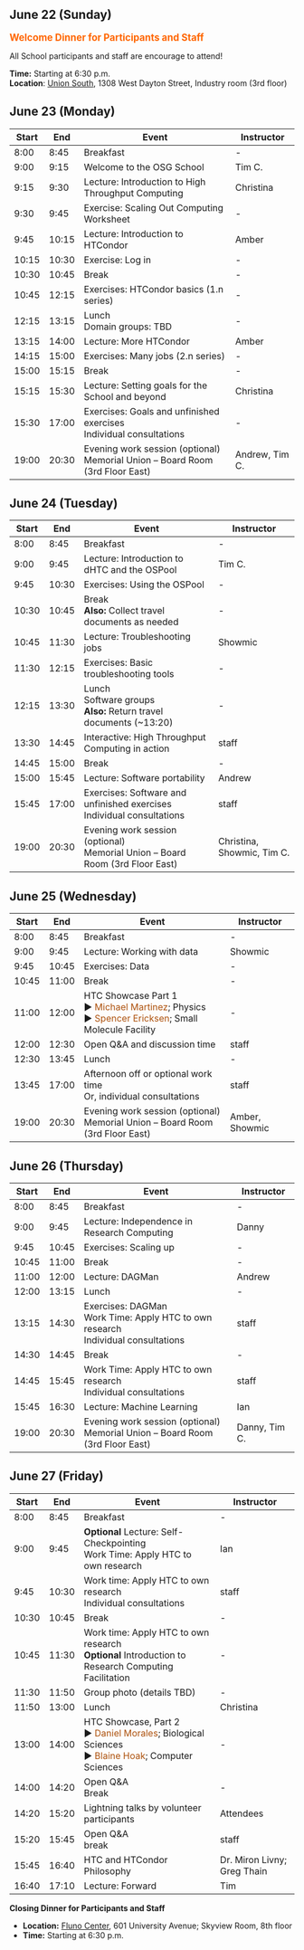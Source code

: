 ## June 22 (Sunday)

<div style="font-size: larger; font-weight: bold; color: #FF6600;">Welcome Dinner for Participants and Staff</div>

All School participants and staff are encourage to attend!

**Time:** Starting at 6:30 p.m.<br>
**Location**: [Union South](https://union.wisc.edu/visit/union-south/), 1308 West Dayton Street,
Industry room (3rd floor)

## June 23 (Monday)

<table>
  <thead>
    <tr>
      <th>Start</th>
      <th>End</th>
      <th>Event</th>
      <th>Instructor</th>
    </tr>
  </thead>
  <tbody>
    <tr>
      <td>8:00</td>
      <td>8:45</td>
      <td>Breakfast</td>
      <td>-</td>
    </tr>
    <tr>
      <td>9:00</td>
      <td>9:15</td>
      <td>Welcome to the OSG School</td>
      <td>Tim C.</td>
    </tr>
    <tr>
      <td>9:15</td>
      <td>9:30</td>
      <td><span class="before-dot text-light-blue">Lecture: Introduction to High Throughput Computing</span></td>
      <td>Christina</td>
    </tr>
    <tr>
      <td>9:30</td>
      <td>9:45</td>
      <td><span class="before-dot text-pink">Exercise: Scaling Out Computing Worksheet</span></td>
      <td>-</td>
    </tr>
    <tr>
      <td>9:45</td>
      <td>10:15</td>
      <td><span class="before-dot text-light-blue">Lecture: Introduction to HTCondor</span></td>
      <td>Amber</td>
    </tr>
    <tr>
      <td>10:15</td>
      <td>10:30</td>
      <td><span class="before-dot text-pink">Exercise: Log in</span></td>
      <td>-</td>
    </tr>
    <tr>
      <td>10:30</td>
      <td>10:45</td>
      <td>Break</td>
      <td>-</td>
    </tr>
    <tr>
      <td>10:45</td>
      <td>12:15</td>
      <td><span class="before-dot text-pink">Exercises: HTCondor basics (1.n series)</span></td>
      <td>-</td>
    </tr>
    <tr>
      <td>12:15</td>
      <td>13:15</td>
      <td>
        Lunch<br>
        Domain groups: TBD
      </td>
      <td>-</td>
    </tr>
    <tr>
      <td>13:15</td>
      <td>14:00</td>
      <td><span class="before-dot text-light-blue">Lecture: More HTCondor</span></td>
      <td>Amber</td>
    </tr>
    <tr>
      <td>14:15</td>
      <td>15:00</td>
      <td><span class="before-dot text-pink">Exercises: Many jobs (2.n series)</span></td>
      <td>-</td>
    </tr>
    <tr>
      <td>15:00</td>
      <td>15:15</td>
      <td>Break</td>
      <td>-</td>
    </tr> 
    <tr>
      <td>15:15</td>
      <td>15:30</td>
      <td><span class="before-dot text-light-blue">Lecture: Setting goals for the School and beyond</span></td>
      <td>Christina</td>
    </tr>
    <tr>
      <td>15:30</td>
      <td>17:00</td>
      <td>
        <span class="before-dot text-pink">Exercises: Goals and unfinished exercises</span><br>
        <span class="before-dot text-black">Individual consultations</span>
      </td>
      <td>-</td>
    </tr>
    <tr>
      <td>19:00</td>
      <td>20:30</td>
      <td>
        <span class="before-dot text-orange">Evening work session (optional)</span><br>
        Memorial Union – Board Room (3rd Floor East)
      </td>
      <td>Andrew, Tim C.</td>
    </tr>
  </tbody>
</table>

## June 24 (Tuesday)

<table>
  <thead>
    <tr>
      <th>Start</th>
      <th>End</th>
      <th>Event</th>
      <th>Instructor</th>
    </tr>
  </thead>
  <tbody>
    <tr>
      <td>8:00</td>
      <td>8:45</td>
      <td>Breakfast</td>
      <td>-</td>
    </tr>
    <tr>
      <td>9:00</td>
      <td>9:45</td>
      <td><span class="before-dot text-light-blue">Lecture: Introduction to dHTC and the OSPool</span></td>
      <td>Tim C.</td>
    </tr>
    <tr>
      <td>9:45</td>
      <td>10:30</td>
      <td><span class="before-dot text-pink">Exercises: Using the OSPool</span></td>
      <td>-</td>
    </tr>
    <tr>
      <td>10:30</td>
      <td>10:45</td>
      <td>
        Break<br>
        <strong>Also:</strong> Collect travel documents as needed
      </td>
      <td>-</td>
    </tr>
    <tr>
      <td>10:45</td>
      <td>11:30</td>
      <td><span class="before-dot text-light-blue">Lecture: Troubleshooting jobs</span></td>
      <td>Showmic</td>
    </tr>
    <tr>
      <td>11:30</td>
      <td>12:15</td>
      <td><span class="before-dot text-pink">Exercises: Basic troubleshooting tools</span></td>
      <td>-</td>
    </tr>
    <tr>
      <td>12:15</td>
      <td>13:30</td>
      <td>
        Lunch<br>
        Software groups<br>
        <strong>Also:</strong> Return travel documents (~13:20)
      </td>
      <td>-</td>
    </tr>
    <tr>
      <td>13:30</td>
      <td>14:45</td>
      <td><span class="before-dot text-blue">Interactive: High Throughput Computing in action</span></td>
      <td>staff</td>
    </tr>
    <tr>
      <td>14:45</td>
      <td>15:00</td>
      <td>Break</td>
      <td>-</td>
    </tr>
    <tr>
      <td>15:00</td>
      <td>15:45</td>
      <td><span class="before-dot text-light-blue">Lecture: Software portability</span></td>
      <td>Andrew</td>
    </tr>
    <tr>
      <td>15:45</td>
      <td>17:00</td>
      <td>
        <span class="before-dot text-pink">Exercises: Software and unfinished exercises</span><br>
        <span class="before-dot text-black">Individual consultations</span>
      </td>
      <td>staff</td>
    </tr>
    <tr>
      <td>19:00</td>
      <td>20:30</td>
      <td>
        <span class="before-dot text-orange">Evening work session (optional)</span><br>
        Memorial Union – Board Room (3rd Floor East)
      </td>
      <td>Christina, Showmic, Tim C.</td>
    </tr> 
  </tbody>
</table>

## June 25 (Wednesday)

<table>
  <thead>
    <tr>
      <th>Start</th>
      <th>End</th>
      <th>Event</th>
      <th>Instructor</th>
    </tr>
  </thead>
  <tbody>
    <tr>
      <td>8:00</td>
      <td>8:45</td>
      <td>Breakfast</td>
      <td>-</td>
    </tr>
    <tr>
      <td>9:00</td>
      <td>9:45</td>
      <td><span class="before-dot text-light-blue">Lecture: Working with data</span></td>
      <td>Showmic</td>
    </tr>
    <tr>
      <td>9:45</td>
      <td>10:45</td>
      <td><span class="before-dot text-pink">Exercises: Data</span></td>
      <td>-</td>
    </tr>
    <tr>
      <td>10:45</td>
      <td>11:00</td>
      <td>Break</td>
      <td>-</td>
    </tr>
    <tr>
      <td>11:00</td>
      <td>12:00</td>
      <td>
        HTC Showcase Part 1
        <br>
        &#9654; <span style="color: rgb(173, 81, 12);">Michael Martinez</span>;
        Physics<br>
        <!--<div style="margin-left: 2ex;">“Title of talk”</div>-->
        &#9654; <span style="color: rgb(173, 81, 12);">Spencer Ericksen</span>;
        Small Molecule Facility<br>
        <!--<div style="margin-left: 2ex;">“Title of talk”</div>-->
      </td>
      <td>-</td>
    </tr>
    <tr>
      <td>12:00</td>
      <td>12:30</td>
      <td>Open Q&amp;A and discussion time</td>
      <td>staff</td>
    </tr>
    <tr>
      <td>12:30</td>
      <td>13:45</td>
      <td>
        Lunch
      </td> 
      <td>-</td>
    </tr>
    <tr>
      <td>13:45</td>
      <td>17:00</td>
      <td>
        Afternoon off or optional work time<br>
        <span class="before-dot text-black">Or, individual consultations</span>
      </td>
      <td>staff</td>
    </tr>
    <tr>
      <td>19:00</td>
      <td>20:30</td>
      <td>
        <span class="before-dot text-orange">Evening work session (optional)</span><br>
        Memorial Union – Board Room (3rd Floor East)
      </td>
      <td>Amber, Showmic</td>
    </tr>
  </tbody>
</table>

## June 26 (Thursday)

<table>
  <thead>
    <tr>
      <th>Start</th>
      <th>End</th>
      <th>Event</th>
      <th>Instructor</th>
    </tr>
  </thead>
  <tbody>
    <tr>
      <td>8:00</td>
      <td>8:45</td>
      <td>Breakfast</td>
      <td>-</td>
    </tr>
    <tr>
      <td>9:00</td>
      <td>9:45</td>
      <td><span class="before-dot text-light-blue">Lecture: Independence in Research Computing</span></td>
      <td>Danny</td>
    </tr>
    <tr>
      <td>9:45</td>
      <td>10:45</td>
      <td><span class="before-dot text-pink">Exercises: Scaling up</span></td>
      <td>-</td>
    </tr>
    <tr>
      <td>10:45</td>
      <td>11:00</td>
      <td>Break</td>
      <td>-</td>
    </tr>
    <tr>
      <td>11:00</td>
      <td>12:00</td>
      <td><span class="before-dot text-light-blue">Lecture: DAGMan</span></td>
      <td>Andrew</td>
    </tr>
    <tr>
      <td>12:00</td>
      <td>13:15</td>
      <td>Lunch</td>
      <td>-</td>
    </tr>
    <tr>
      <td>13:15</td>
      <td>14:30</td>
      <td>
        <span class="before-dot text-pink">Exercises: DAGMan</span><br>
        <span class="before-dot text-light-orange">Work Time: Apply HTC to own research</span><br>
        <span class="before-dot text-black">Individual consultations</span>
      </td>
      <td>staff</td>
    </tr>
    <tr>
      <td>14:30</td>
      <td>14:45</td>
      <td>Break</td>
      <td>-</td>
    </tr>
    <tr>
      <td>14:45</td>
      <td>15:45</td>
      <td>
        <span class="before-dot text-light-orange">Work Time: Apply HTC to own research</span><br>
        <span class="before-dot text-black">Individual consultations</span>
      </td>
      <td>staff</td>
    </tr>
    <tr>
      <td>15:45</td>
      <td>16:30</td>
      <td><span class="before-dot text-light-blue">Lecture: Machine Learning</span></td>
      <td>Ian</td>
    </tr>
    <tr>
      <td>19:00</td>
      <td>20:30</td>
      <td>
        <span class="before-dot text-orange">Evening work session (optional)</span><br>
        Memorial Union – Board Room (3rd Floor East)
      </td>
      <td>Danny, Tim C.</td>
    </tr>
  </tbody>
</table>

## June 27 (Friday)

<table>
  <thead>
    <tr>
      <th>Start</th>
      <th>End</th>
      <th>Event</th>
      <th>Instructor</th>
    </tr>
  </thead>
  <tbody>
    <tr>
      <td>8:00</td>
      <td>8:45</td>
      <td>Breakfast</td>
      <td>-</td>
    </tr>
    <tr>
      <td>9:00</td>
      <td>9:45</td>
      <td>
        <strong>Optional</strong> Lecture: Self-Checkpointing<br>
        <span class="before-dot text-light-orange">Work Time: Apply HTC to own research</span>
      </td>
      <td>Ian</td>
    </tr>
    <tr>
      <td>9:45</td>
      <td>10:30</td>
      <td>
        <span class="before-dot text-light-orange">Work time: Apply HTC to own research</span><br>
        <span class="before-dot text-black">Individual consultations</span>
      </td>
      <td>staff</td>
    </tr>
    <tr>
      <td>10:30</td>
      <td>10:45</td>
      <td>Break</td>
      <td>-</td>
    </tr>
    <tr>
      <td>10:45</td>
      <td>11:30</td>
      <td><span class="before-dot text-light-orange">Work time: Apply HTC to own research</span><br>
        <span class="before-dot text-black"><strong>Optional</strong> Introduction to Research Computing Facilitation</span></td>
      <td>-</td>
    </tr>
    <tr>
      <td>11:30</td>
      <td>11:50</td>
      <td>Group photo (details TBD)</td>
      <td>-</td>
    </tr>
    <tr>
      <td>11:50</td>
      <td>13:00</td>
      <td>
        Lunch
      </td>
      <td>Christina</td>
    </tr>
    <tr>
      <td>13:00</td>
      <td>14:00</td>
      <td>
        HTC Showcase, Part 2
        <br>
        &#9654; <span style="color: rgb(173, 81, 12);">Daniel Morales</span>;
        Biological Sciences<br>
        <!--<div style="margin-left: 2ex;">“Title of talk”</div>-->
        &#9654; <span style="color: rgb(173, 81, 12);">Blaine Hoak</span>;
        Computer Sciences<br>
        <!--<div style="margin-left: 2ex;">“Title of talk”</div>-->
      </td>
      <td>-</td>
    </tr>
    <tr>
      <td>14:00</td>
      <td>14:20</td>
      <td>
        Open Q&A<br>
        Break
      </td>
      <td>-</td>
    </tr>
    <tr>
      <td>14:20</td>
      <td>15:20</td>
      <td>Lightning talks by volunteer participants</td>
      <td>Attendees</td>
    </tr>
    <tr>
      <td>15:20</td>
      <td>15:45</td>
      <td>Open Q&amp;A <br> break</td>
      <td>staff</td>
    </tr>
    <tr>
      <td>15:45</td>
      <td>16:40</td>
      <td>HTC and HTCondor Philosophy</td>
      <td>Dr. Miron Livny; Greg Thain</td>
    </tr>
    <tr>
      <td>16:40</td>
      <td>17:10</td>
      <td><span class="before-dot text-light-blue">Lecture: Forward</span></td>
      <td>Tim</td>
    </tr>
  </tbody>
</table>

**Closing Dinner for Participants and Staff**

*   **Location:** [Fluno Center](https://fluno.com), 601 University Avenue; Skyview Room, 8th floor
*   **Time:** Starting at 6:30 p.m.
